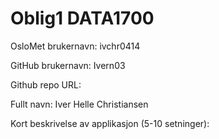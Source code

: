 # Oblig1 DATA1700

OsloMet brukernavn: ivchr0414

GitHub brukernavn: Ivern03

Github repo URL:

Fullt navn: Iver Helle Christiansen

Kort beskrivelse av applikasjon (5-10 setninger):
